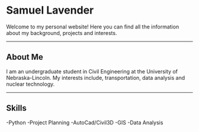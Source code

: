 # Samuel Lavender

Welcome to my personal website! Here you can find all the information about my background, projects and interests.

---

## About Me

I am an undergraduate student in Civil Engineering at the University of Nebraska-Lincoln.
My interests include, transportation, data analysis and nuclear technology.

---

## Skills

-Python
-Project Planning
-AutoCad/Civil3D
-GIS
-Data Analysis
